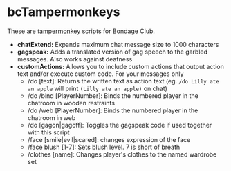 # bcTampermonkeys

These are [tampermonkey](https://www.tampermonkey.net/) scripts for Bondage Club.

* **chatExtend:** Expands maximum chat message size to 1000 characters
* **gagspeak:** Adds a translated version of gag speech to the garbled messages. Also works against deafness
* **customActions:** Allows you to include custom actions that output action text and/or execute custom code. For your messages only
    - /do [text]: Returns the written text as action text (eg. `/do Lilly ate an apple` will print `(Lilly ate an apple)` on chat)
    - /do /bind [PlayerNumber]: Binds the numbered player in the chatroom in wooden restraints
    - /do /web [PlayerNumber]: Binds the numbered player in the chatroom in web
    - /do [gagon|gagoff]: Toggles the gagspeak code if used together with this script
    - /face [smile|evil|scared]: changes expression of the face
    - /face blush [1-7]: Sets blush level. 7 is short of breath
    - /clothes [name]: Changes player's clothes to the named wardrobe set
